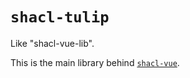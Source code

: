 # `shacl-tulip`

Like "shacl-vue-lib".

This is the main library behind [`shacl-vue`](https://github.com/psychoinformatics-de/shacl-vue).